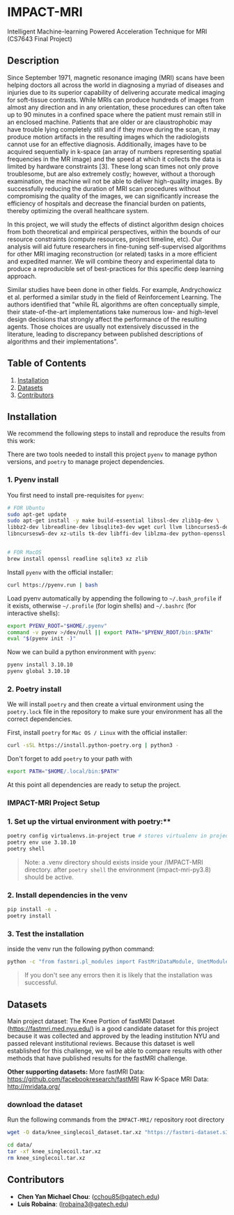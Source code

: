 # IMPACT-MRI
Intelligent Machine-learning Powered Acceleration Technique for MRI (CS7643 Final Project)

## Description

Since September 1971, magnetic resonance imaging (MRI) scans have been helping doctors all across the world in diagnosing a myriad of diseases and injuries due to its superior capability of delivering accurate medical imaging for soft-tissue contrasts. While MRIs can produce hundreds of images from almost any direction and in any orientation, these procedures can often take up to 90 minutes in a confined space where the patient must remain still in an enclosed machine. Patients that are older or are claustrophobic may have trouble lying completely still and if they move during the scan, it may produce motion artifacts in the resulting images which the radiologists cannot use for an effective diagnosis. Additionally, images have to be acquired sequentially in k-space (an array of numbers representing spatial frequencies in the MR image) and the speed at which it collects the data is limited by hardware constraints [3]. These long scan times not only prove troublesome, but are also extremely costly; however, without a thorough examination, the machine wil not be able to deliver high-quality images. By successfully reducing the duration of MRI scan procedures without compromising the quality of the images, we can significantly increase the efficiency of hospitals and decrease the financial burden on patients, thereby optimizing the overall healthcare system.

In this project, we will study the effects of distinct algorithm design choices from both theoretical and empirical perspectives, within the bounds of our resource
constraints (compute resources, project timeline, etc). Our analysis will aid future researchers in fine-tuning self-supervised algorithms for other MRI imaging reconstruction (or related) tasks in a more efficient and expedited manner. We will combine theory and experimental data to produce a reproducible set of best-practices for this specific deep learning approach.

Similar studies have been done in other fields. For example, Andrychowicz et al. performed a similar study in the field of Reinforcement Learning. The authors identified that "while RL algorithms are often conceptually simple, their state-of-the-art implementations take numerous low- and high-level design decisions that strongly affect the performance of the resulting agents. Those choices are usually not extensively discussed in the literature, leading to discrepancy between published descriptions of algorithms and their implementations".

## Table of Contents
1. [Installation](#installation)
2. [Datasets](#datasets)
3. [Contributors](#contributors)

## Installation
We recommend the following steps to install and reproduce the results from this work:

There are two tools needed to install this project `pyenv` to manage python versions, and `poetry` to manage project dependencies.

### 1. Pyenv install
You first need to install pre-requisites for `pyenv`:

```bash
# FOR Ubuntu
sudo apt-get update
sudo apt-get install -y make build-essential libssl-dev zlib1g-dev \
libbz2-dev libreadline-dev libsqlite3-dev wget curl llvm libncurses5-dev \
libncursesw5-dev xz-utils tk-dev libffi-dev liblzma-dev python-openssl python3-distutils libjpeg8-dev zlib1g-dev


# FOR MacOS
brew install openssl readline sqlite3 xz zlib
```

Install `pyenv` with the official installer:
```bash
curl https://pyenv.run | bash
```

Load pyenv automatically by appending the following to `~/.bash_profile` if it exists, otherwise `~/.profile` (for login shells) and `~/.bashrc` (for interactive shells):

```bash
export PYENV_ROOT="$HOME/.pyenv"
command -v pyenv >/dev/null || export PATH="$PYENV_ROOT/bin:$PATH"
eval "$(pyenv init -)"
```

Now we can build a python environment with `pyenv`:
```bash
pyenv install 3.10.10
pyenv global 3.10.10
```

### 2. Poetry install
We will install `poetry` and then create a virtual environment using the `poetry.lock` file in the repository to make sure your environment has all the correct dependencies.

First, install `poetry` for `Mac OS / Linux` with the official installer:

```bash
curl -sSL https://install.python-poetry.org | python3 -
```

Don't forget to add `poetry` to your path with
```bash
export PATH="$HOME/.local/bin:$PATH"
```

At this point all dependencies are ready to setup the project.

### IMPACT-MRI Project Setup

### 1. Set up the virtual environment with poetry:**

```bash
poetry config virtualenvs.in-project true # stores virtualenv in project directory
poetry env use 3.10.10
poetry shell
```

> Note: a .venv directory should exists inside your /IMPACT-MRI directory.
> after `poetry shell` the environment (impact-mri-py3.8) should be active.

### 2. Install dependencies in the venv
```bash
pip install -e .
poetry install
```

### 3. Test the installation
inside the venv run the following python command:

```bash
python -c "from fastmri.pl_modules import FastMriDataModule, UnetModule"
```
> If you don't see any errors then it is likely that the installation was successful.


## Datasets
Main project dataset: The Knee Portion of fastMRI Dataset (https://fastmri.med.nyu.edu/) is a good candidate dataset for this project because it was collected and approved by the leading institution NYU and passed relevant institutional reviews. Because this dataset is well established for this challenge, we wil be able to compare results with other methods that have published results for the fastMRI challenge.

**Other supporting datasets:**
More fastMRI Data: https://github.com/facebookresearch/fastMRI
Raw K-Space MRI Data: http://mridata.org/

### download the dataset
Run the following commands from the `IMPACT-MRI/` repository root directory

```bash
wget -O data/knee_singlecoil_dataset.tar.xz "https://fastmri-dataset.s3.amazonaws.com/v2.0/knee_singlecoil_test.tar.xz?AWSAccessKeyId=AKIAJM2LEZ67Y2JL3KRA&Signature=z5gwtap4eKUKoi8LMHv%2BP4Lw5mc%3D&Expires=1697853709"

cd data/
tar -xf knee_singlecoil.tar.xz
rm knee_singlecoil.tar.xz
```

## Contributors
- **Chen Yan Michael Chou**: (cchou85@gatech.edu)
- **Luis Robaina**: (lrobaina3@gatech.edu)
